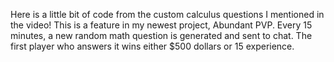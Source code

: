 Here is a little bit of code from the custom calculus questions I mentioned in the video! This is a feature in my newest project, Abundant PVP. Every 15 minutes, a new random math question is generated and sent to chat. The first player who answers it wins either $500 dollars or 15 experience.
